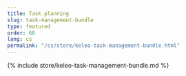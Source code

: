 ```yaml
---
title: Task planning
slug: task-management-bundle
type: featured
order: 60
lang: cs
permalink: "/cs/store/keleo-task-management-bundle.html"
---
```


{% include store/keleo-task-management-bundle.md %}
